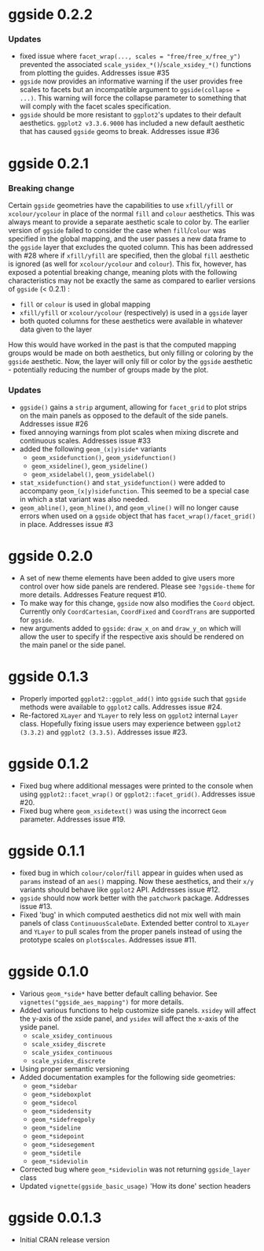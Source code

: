 
# ggside 0.2.2

### Updates

* fixed issue where `facet_wrap(..., scales = "free/free_x/free_y")` prevented the associated `scale_ysidex_*()`/`scale_xsidey_*()` functions from plotting the guides. Addresses issue #35
* `ggside` now provides an informative warning if the user provides free scales to facets but an incompatible argument to `ggside(collapse = ...)`. This warning will force the collapse parameter to something that will comply with the facet scales specification.
* `ggside` should be more resistant to `ggplot2`'s updates to their default aesthetics. `ggplot2 v3.3.6.9000` has included a new default aesthetic that has caused `ggside` geoms to break. Addresses issue #36

# ggside 0.2.1

### Breaking change

Certain `ggside` geometries have the capabilities to use `xfill/yfill` or `xcolour/ycolour` in place of the normal `fill` and `colour` aesthetics. This was always meant to provide a separate aesthetic scale to color by. The earlier version of `ggside` failed to consider the case when `fill`/`colour` was specified in the global mapping, and the user passes a new data frame to the `ggside` layer that excludes the quoted column. This has been addressed with #28 where if `xfill/yfill` are specified, then the global `fill` aesthetic is ignored (as well for `xcolour/ycolour` and `colour`). This fix, however, has exposed a potential breaking change, meaning plots with the following characteristics may not be exactly the same as compared to earlier versions of `ggside` (< 0.2.1) :

* `fill` or `colour` is used in global mapping
* `xfill/yfill` or `xcolour/ycolour` (respectively) is used in a `ggside` layer
* both quoted columns for these aesthetics were available in whatever data given to the layer

How this would have worked in the past is that the computed mapping groups would be made on both aesthetics, but only filling or coloring by the `ggside` aesthetic. Now, the layer will only fill or color by the `ggside` aesthetic - potentially reducing the number of groups made by the plot.

### Updates

* `ggside()` gains a `strip` argument, allowing for `facet_grid` to plot strips on the main panels as opposed to the default of the side panels. Addresses issue #26
* fixed annoying warnings from plot scales when mixing discrete and continuous scales. Addresses issue #33
* added the following `geom_(x|y)side*` variants
  * `geom_xsidefunction()`, `geom_ysidefunction()`
  * `geom_xsideline()`, `geom_ysideline()` 
  * `geom_xsidelabel()`, `geom_ysidelabel()`
* `stat_xsidefunction()` and `stat_ysidefunction()` were added to accompany `geom_(x|y)sidefunction`. This seemed to be a special case in which a stat variant was also needed.
* `geom_abline()`, `geom_hline()`, and `geom_vline()` will no longer cause errors when used on a `ggside` object that has `facet_wrap()/facet_grid()` in place. Addresses issue #3


# ggside 0.2.0

* A set of new theme elements have been added to give users more control over how side panels are rendered. Please see `?ggside-theme` for more details. Addresses Feature request #10.
* To make way for this change, `ggside` now also modifies the `Coord` object. Currently only `CoordCartesian`, `CoordFixed` and `CoordTrans` are supported for `ggside`.
* new arguments added to `ggside`: `draw_x_on` and `draw_y_on` which will allow the user to specify if the respective axis should be rendered on the main panel or the side panel.

# ggside 0.1.3

* Properly imported `ggplot2::ggplot_add()` into `ggside` such that `ggside` methods were available to `ggplot2` calls. Addresses issue #24.
* Re-factored `XLayer` and `YLayer` to rely less on `ggplot2` internal `Layer` class. Hopefully fixing issue users may experience between `ggplot2 (3.3.2)` and `ggplot2 (3.3.5)`. Addresses issue #23.

# ggside 0.1.2

* Fixed bug where additional messages were printed to the console when using `ggplot2::facet_wrap()` or `ggplot2::facet_grid()`. Addresses issue #20.
* Fixed bug where `geom_xsidetext()` was using the incorrect `Geom` parameter. Addresses issue #19.

# ggside 0.1.1

* fixed bug in which `colour/color`/`fill` appear in guides when used as `params` instead of an `aes()` mapping. Now these aesthetics, and their `x/y` variants should behave like `ggplot2` API. Addresses issue #12.
* `ggside` should now work better with the `patchwork` package. Addresses issue #13.
* Fixed 'bug' in which computed aesthetics did not mix well with main panels of class `ContinuousScaleDate`. Extended better control to `XLayer` and `YLayer` to pull scales from the proper panels instead of using the prototype scales on `plot$scales`. Addresses issue #11.

# ggside 0.1.0

* Various `geom_*side*` have better default calling behavior. See `vignettes("ggside_aes_mapping")` for more details.
* Added various functions to help customize side panels. `xsidey` will affect the y-axis of the xside panel, and `ysidex` will affect the x-axis of the yside panel.
  * `scale_xsidey_continuous`
  * `scale_xsidey_discrete`
  * `scale_ysidex_continuous`
  * `scale_ysidex_discrete`
* Using proper semantic versioning
* Added documentation examples for the following side geometries:
  * `geom_*sidebar`
  * `geom_*sideboxplot`
  * `geom_*sidecol`
  * `geom_*sidedensity`
  * `geom_*sidefreqpoly`
  * `geom_*sideline`
  * `geom_*sidepoint`
  * `geom_*sidesegement`
  * `geom_*sidetile`
  * `geom_*sideviolin`
* Corrected bug where `geom_*sideviolin` was not returning `ggside_layer` class
* Updated `vignette(ggside_basic_usage)` 'How its done' section headers

# ggside 0.0.1.3

* Initial CRAN release version

